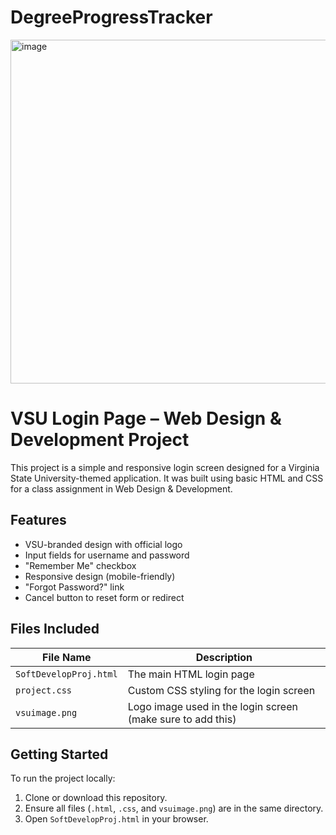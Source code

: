 # DegreeProgressTracker

<img width="550" alt="image" src="https://github.com/user-attachments/assets/8a7a96be-6294-47d4-8473-9115a179b5c7" />

# VSU Login Page – Web Design & Development Project

This project is a simple and responsive login screen designed for a Virginia State University-themed application. It was built using basic HTML and CSS for a class assignment in Web Design & Development.

## Features

- VSU-branded design with official logo
- Input fields for username and password
- "Remember Me" checkbox
- Responsive design (mobile-friendly)
- "Forgot Password?" link
- Cancel button to reset form or redirect

## Files Included

| File Name     | Description                                 |
|---------------|---------------------------------------------|
| `SoftDevelopProj.html` | The main HTML login page |
| `project.css` | Custom CSS styling for the login screen     |
| `vsuimage.png` | Logo image used in the login screen (make sure to add this) |

## Getting Started

To run the project locally:

1. Clone or download this repository.
2. Ensure all files (`.html`, `.css`, and `vsuimage.png`) are in the same directory.
3. Open `SoftDevelopProj.html` in your browser.


